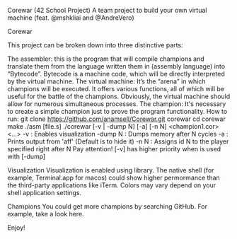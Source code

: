 Corewar (42 School Project)
A team project to build your own virtual machine (feat. @mshkliai and @AndreVero)

Corewar

This project can be broken down into three distinctive parts:

The assembler: this is the program that will compile champions and translate them from the language written them in (assembly language) into “Bytecode”. Bytecode is a machine code, which will be directly interpreted by the virtual machine.
The virtual machine: It’s the “arena” in which champions will be executed. It offers various functions, all of which will be useful for the battle of the champions. Obviously, the virtual machine should allow for numerous simultaneous processes.
The champion: It's necessary to create a simple champion just to prove the program functionality.
How to run:
git clone https://github.com/anamsell/Corewar.git corewar
cd corewar
make
./asm [file.s]
./corewar [-v | -dump N] [-a] [-n N] <champion1.cor> <...>
-v : Enables visualization
-dump N : Dumps memory after N cycles
-a : Prints output from 'aff' (Default is to hide it)
-n N : Assigns id N to the player specified right after N
Pay attention! [-v] has higher priority when is used with [-dump]

Visualization
Visualization is enabled using library. The native shell (for example, Terminal.app for macos) could show higher permormance than the third-party applications like iTerm. Colors may vary depend on your shell application settings.

Champions
You could get more champions by searching GitHub. For example, take a look here.

Enjoy!
